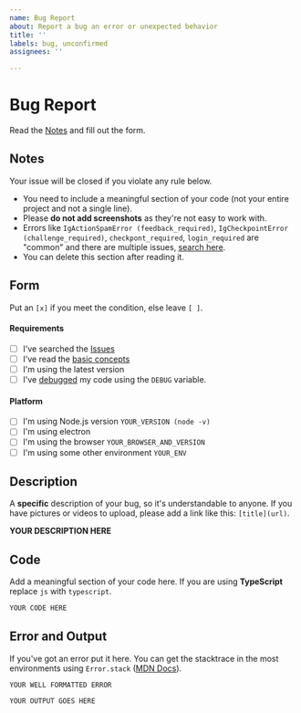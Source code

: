 ```yaml
---
name: Bug Report
about: Report a bug an error or unexpected behavior
title: ''
labels: bug, unconfirmed
assignees: ''

---
```


# Bug Report

Read the [Notes](#notes) and fill out the form.

## Notes
Your issue will be closed if you violate any rule below.
 - You need to include a meaningful section of your code
  (not your entire project and not a single line).
 - Please **do not add screenshots** as they're not easy to work with.
 - Errors like `IgActionSpamError (feedback_required)`, `IgCheckpointError (challenge_required)`, `checkpont_required`, `login_required`
    are "common" and there are multiple issues, [search here](https://github.com/dilame/instagram-private-api/issues).
 - You can delete this section after reading it.
 
## Form
Put an `[x]` if you meet the condition, else leave `[ ]`.
#### Requirements
 - [ ] I've searched the [Issues](https://github.com/dilame/instagram-private-api/issues)
 - [ ] I've read the [basic concepts](https://github.com/dilame/instagram-private-api#basic-concepts)
 - [ ] I'm using the latest version
 - [ ] I've [debugged](https://github.com/dilame/instagram-private-api#debugging) my code using the `DEBUG` variable.
#### Platform
 - [ ] I'm using Node.js version `YOUR_VERSION (node -v)`
 - [ ] I'm using electron
 - [ ] I'm using the browser `YOUR_BROWSER_AND_VERSION`
 - [ ] I'm using some other environment `YOUR_ENV`

## Description
A **specific** description of your bug, so it's understandable to anyone.
If you have pictures or videos to upload, please add a link like this: `[title](url)`.

**YOUR DESCRIPTION HERE**

## Code
Add a meaningful section of your code here. If you are using **TypeScript** replace `js` with `typescript`.

```js
YOUR CODE HERE
```

## Error and Output
If you've got an error put it here.
You can get the stacktrace in the most environments using 
`Error.stack` ([MDN Docs](https://developer.mozilla.org/en-US/docs/Web/JavaScript/Reference/Global_Objects/Error/stack)).

```
YOUR WELL FORMATTED ERROR
```

```
YOUR OUTPUT GOES HERE
```
